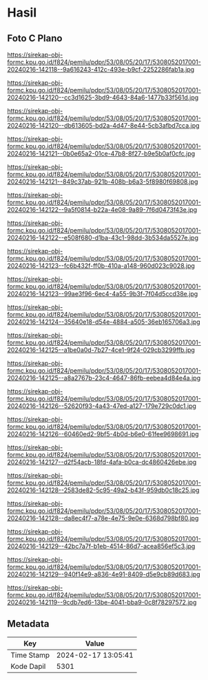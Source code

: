 # Hasil

## Foto C Plano

https://sirekap-obj-formc.kpu.go.id/f824/pemilu/pdpr/53/08/05/20/17/5308052017001-20240216-142118--9a616243-412c-493e-b9cf-2252286fab1a.jpg

https://sirekap-obj-formc.kpu.go.id/f824/pemilu/pdpr/53/08/05/20/17/5308052017001-20240216-142120--cc3d1625-3bd9-4643-84a6-1477b33f561d.jpg

https://sirekap-obj-formc.kpu.go.id/f824/pemilu/pdpr/53/08/05/20/17/5308052017001-20240216-142120--db613605-bd2a-4d47-8e44-5cb3afbd7cca.jpg

https://sirekap-obj-formc.kpu.go.id/f824/pemilu/pdpr/53/08/05/20/17/5308052017001-20240216-142121--0b0e65a2-01ce-47b8-8f27-b9e5b0af0cfc.jpg

https://sirekap-obj-formc.kpu.go.id/f824/pemilu/pdpr/53/08/05/20/17/5308052017001-20240216-142121--849c37ab-921b-408b-b6a3-5f8980f69808.jpg

https://sirekap-obj-formc.kpu.go.id/f824/pemilu/pdpr/53/08/05/20/17/5308052017001-20240216-142122--9a5f0814-b22a-4e08-9a89-7f6d0473f43e.jpg

https://sirekap-obj-formc.kpu.go.id/f824/pemilu/pdpr/53/08/05/20/17/5308052017001-20240216-142122--e508f680-d1ba-43c1-98dd-3b534da5527e.jpg

https://sirekap-obj-formc.kpu.go.id/f824/pemilu/pdpr/53/08/05/20/17/5308052017001-20240216-142123--fc6b432f-ff0b-410a-a148-960d023c9028.jpg

https://sirekap-obj-formc.kpu.go.id/f824/pemilu/pdpr/53/08/05/20/17/5308052017001-20240216-142123--99ae3f96-6ec4-4a55-9b3f-7f04d5ccd38e.jpg

https://sirekap-obj-formc.kpu.go.id/f824/pemilu/pdpr/53/08/05/20/17/5308052017001-20240216-142124--35640e18-d54e-4884-a505-36eb165706a3.jpg

https://sirekap-obj-formc.kpu.go.id/f824/pemilu/pdpr/53/08/05/20/17/5308052017001-20240216-142125--a1be0a0d-7b27-4ce1-9f24-029cb3299ffb.jpg

https://sirekap-obj-formc.kpu.go.id/f824/pemilu/pdpr/53/08/05/20/17/5308052017001-20240216-142125--a8a2767b-23c4-4647-86fb-eebea4d84e4a.jpg

https://sirekap-obj-formc.kpu.go.id/f824/pemilu/pdpr/53/08/05/20/17/5308052017001-20240216-142126--52620f93-4a43-47ed-a127-179e729c0dc1.jpg

https://sirekap-obj-formc.kpu.go.id/f824/pemilu/pdpr/53/08/05/20/17/5308052017001-20240216-142126--60460ed2-9bf5-4b0d-b6e0-61fee9698691.jpg

https://sirekap-obj-formc.kpu.go.id/f824/pemilu/pdpr/53/08/05/20/17/5308052017001-20240216-142127--d2f54acb-18fd-4afa-b0ca-dc4860426ebe.jpg

https://sirekap-obj-formc.kpu.go.id/f824/pemilu/pdpr/53/08/05/20/17/5308052017001-20240216-142128--2583de82-5c95-49a2-b43f-959db0c18c25.jpg

https://sirekap-obj-formc.kpu.go.id/f824/pemilu/pdpr/53/08/05/20/17/5308052017001-20240216-142128--da8ec4f7-a78e-4e75-9e0e-6368d798bf80.jpg

https://sirekap-obj-formc.kpu.go.id/f824/pemilu/pdpr/53/08/05/20/17/5308052017001-20240216-142129--42bc7a7f-b1eb-4514-86d7-acea856ef5c3.jpg

https://sirekap-obj-formc.kpu.go.id/f824/pemilu/pdpr/53/08/05/20/17/5308052017001-20240216-142129--940f14e9-a836-4e91-8409-d5e9cb89d683.jpg

https://sirekap-obj-formc.kpu.go.id/f824/pemilu/pdpr/53/08/05/20/17/5308052017001-20240216-142119--9cdb7ed6-13be-4041-bba9-0c8f78297572.jpg


## Metadata

| Key        | Value               |
| ---------- | ------------------- |
| Time Stamp | 2024-02-17 13:05:41 |
| Kode Dapil | 5301                |



